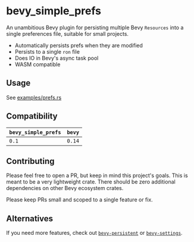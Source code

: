 # bevy_simple_prefs

An unambitious Bevy plugin for persisting multiple Bevy `Resources` into a single preferences file, suitable for small projects.

- Automatically persists prefs when they are modified
- Persists to a single `ron` file
- Does IO in Bevy's async task pool
- WASM compatible

## Usage

See [examples/prefs.rs](./examples/prefs.rs)

## Compatibility

| `bevy_simple_prefs` | `bevy` |
| :--                 | :--    |
| `0.1`               | `0.14` |

## Contributing

Please feel free to open a PR, but keep in mind this project's goals. This is meant to be a very lightweight crate. There should be zero additional dependencies on other Bevy ecosystem crates.

Please keep PRs small and scoped to a single feature or fix.

## Alternatives

If you need more features, check out [`bevy-persistent`](https://crates.io/crates/bevy-persistent) or [`bevy-settings`](https://crates.io/crates/bevy-settings).
